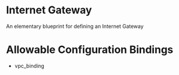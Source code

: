# Internet Gateway

An elementary blueprint for defining an Internet Gateway

# Allowable Configuration Bindings

- vpc_binding
